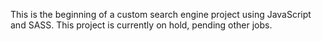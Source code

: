 ﻿This is the beginning of a custom search engine project using JavaScript and SASS. This project is currently on hold, pending other jobs.
